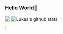 ### Hello World👋
<p align="left">
   <img align="center" src="https://github-readme-stats.vercel.app/api/top-langs/?username=luskasouza&theme=radical&hile_langs_below=1&layout=compact"/>
 	 <img align="center" src="https://github-readme-stats.vercel.app/api?username=luskasouza&show_icons=true&theme=radical&line_height=20" alt="Lukas's github stats"/>
    
</p>
<link rel="stylesheet" href="https://cdn.jsdelivr.net/gh/devicons/devicon@v2.15.1/devicon.min.css">
<img style="width: 05%;" src="https://cdn.jsdelivr.net/gh/devicons/devicon/icons/javascript/javascript-original.svg" />


